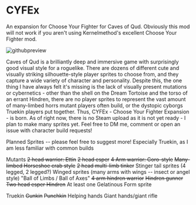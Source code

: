 # CYFEx
An expansion for Choose Your Fighter for Caves of Qud. Obviously this mod will not work if you aren't using Kernelmethod's excellent Choose Your Fighter mod.

![githubpreview](https://github.com/Sarcose/CYFEx/assets/6192665/b126a1f4-79ca-4ece-9d0e-e4ac1ab6639b)

Caves of Qud is a brilliantly deep and immersive game with surprisingly good visual style for a roguelike. There are dozens of different cute and visually striking silhouette-style player sprites to choose from, and they capture a wide variety of character and personality. Despite this, the one thing I have always felt it's missing is the lack of visually present mutations or cybernetics - other than the shell on the Dream Tortoise and the torso of an errant Hindren, there are no player sprites to represent the vast amount of many-limbed horrs mutant players often build, or the dystopic cyborgs Truekin players put together. Thus, CYFEx - Choose Your Fighter Expansion - is born. As of right now, there is no Steam upload as it is not yet ready - I plan to make many sprites yet. Feel free to DM me, comment or open an issue with character build requests!

Planned Sprites -- please feel free to suggest more! Especially Truekin, as I am less familiar with common builds

Mutants
~~2 head warrior: Ettin~~
~~2 head esper~~
~~4 Arm warrior: Goro-style~~
~~Many-limbed Horseshoe crab style~~
~~2 head multi-limb tinker~~
Stinger tail sprites (4 legged, 2 legged?)
Winged sprites (many arms with wings -- insect or angel style)
"Ball of Limbs / Ball of Axes"
~~4 arm hindren warrior~~
~~Hindren gunner~~
~~Two head esper Hindren~~
At least one Gelatinous Form sprite

Truekin
~~Gunkin~~
~~Punchkin~~
Helping hands
Giant hands/giant rifle


